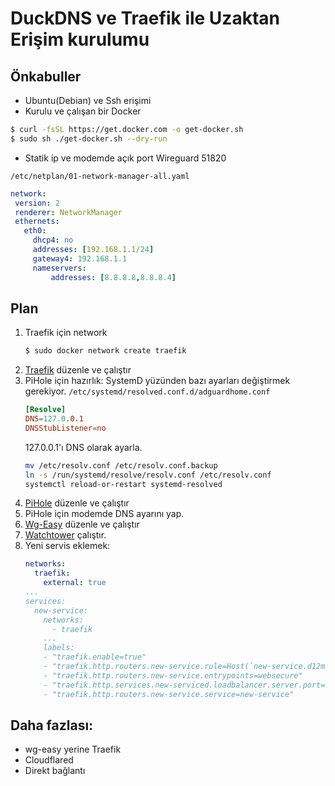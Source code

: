# DuckDNS ve Traefik ile Uzaktan Erişim kurulumu

## Önkabuller
- Ubuntu(Debian) ve Ssh erişimi
- Kurulu ve çalışan bir Docker
``` sh 
$ curl -fsSL https://get.docker.com -o get-docker.sh
$ sudo sh ./get-docker.sh --dry-run
```
- Statik ip ve modemde açık port
    Wireguard 51820

`/etc/netplan/01-network-manager-all.yaml`
```yaml
network:
 version: 2
 renderer: NetworkManager
 ethernets:
   eth0:
     dhcp4: no
     addresses: [192.168.1.1/24]
     gateway4: 192.168.1.1
     nameservers:
         addresses: [8.8.8.8,8.8.8.4]
```



## Plan
1. Traefik için network
    ```bash
    $ sudo docker network create traefik
    ```
2. [Traefik](./traefik/docker-compose.yml) düzenle ve çalıştır
3. PiHole için hazırlık:
    SystemD yüzünden bazı ayarları değiştirmek gerekiyor.
    `/etc/systemd/resolved.conf.d/adguardhome.conf`
    ```toml
    [Resolve]
    DNS=127.0.0.1
    DNSStubListener=no
    ```
    127.0.0.1'ı DNS olarak ayarla.
    ```sh
    mv /etc/resolv.conf /etc/resolv.conf.backup
    ln -s /run/systemd/resolve/resolv.conf /etc/resolv.conf
    systemctl reload-or-restart systemd-resolved
    ```
4. [PiHole](./pihole/docker-compose.yml) düzenle ve çalıştır
5. PiHole için modemde DNS ayarını yap.
6. [Wg-Easy](./wgeasy/docker-compose.yml) düzenle ve çalıştır
7. [Watchtower](./watchtower/docker-compose.yml) çalıştır.
8. Yeni servis eklemek:
    ```yaml
    networks:
      traefik:
        external: true
    ...
    services:
      new-service:
        networks:
          - traefik
        ...
        labels:
        - "traefik.enable=true"
        - "traefik.http.routers.new-service.rule=Host(`new-service.d12matrix.duckdns.org`)"
        - "traefik.http.routers.new-service.entrypoints=websecure"
        - "traefik.http.services.new-serviced.loadbalancer.server.port=8080"
        - "traefik.http.routers.new-service.service=new-service"
    ```

## Daha fazlası:
- wg-easy yerine Traefik
- Cloudflared
- Direkt bağlantı